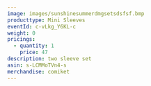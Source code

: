```yaml
---
image: images/sunshinesummerdmgsetsdsfsf.bmp
producttype: Mini Sleeves
eventId: c-vLkg_Y6KL-c
weight: 0
pricings:
  - quantity: 1
    price: 47
description: two sleeve set
asin: s-LCMMoTVn4-s
merchandise: comiket
---
```

